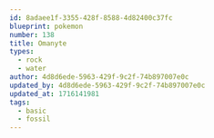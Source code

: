 ```yaml
---
id: 8adaee1f-3355-428f-8588-4d82400c37fc
blueprint: pokemon
number: 138
title: Omanyte
types:
  - rock
  - water
author: 4d8d6ede-5963-429f-9c2f-74b897007e0c
updated_by: 4d8d6ede-5963-429f-9c2f-74b897007e0c
updated_at: 1716141981
tags:
  - basic
  - fossil
---
```

